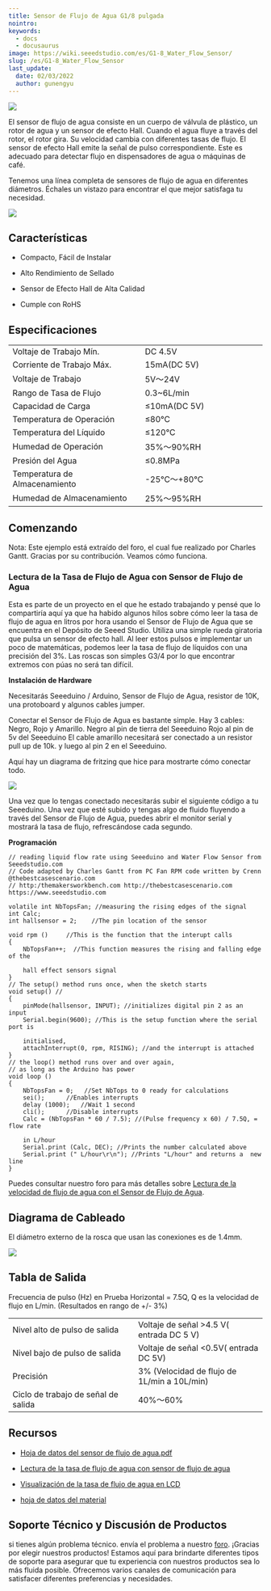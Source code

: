 ```yaml
---
title: Sensor de Flujo de Agua G1/8 pulgada
nointro:
keywords:
  - docs
  - docusaurus
image: https://wiki.seeedstudio.com/es/G1-8_Water_Flow_Sensor/
slug: /es/G1-8_Water_Flow_Sensor
last_update:
  date: 02/03/2022
  author: gunengyu
---
```

[![](https://files.seeedstudio.com/wiki/G1-8_Water_Flow_Sensor/img/G18_Water_Flow_Sensor.jpg)](https://www.seeedstudio.com/depot/G18-Water-Flow-Sensor-p-1346.html?cPath=25_32)

El sensor de flujo de agua consiste en un cuerpo de válvula de plástico, un rotor de agua y un sensor de efecto Hall. Cuando el agua fluye a través del rotor, el rotor gira. Su velocidad cambia con diferentes tasas de flujo. El sensor de efecto Hall emite la señal de pulso correspondiente. Este es adecuado para detectar flujo en dispensadores de agua o máquinas de café.

Tenemos una línea completa de sensores de flujo de agua en diferentes diámetros. Échales un vistazo para encontrar el que mejor satisfaga tu necesidad.

[![](https://files.seeedstudio.com/wiki/Seeed-WiKi/docs/images/300px-Get_One_Now_Banner-ragular.png)](https://www.seeedstudio.com/G1-8-Water-Flow-Sensor-p-1346.html)

##  Características

*   Compacto, Fácil de Instalar

*   Alto Rendimiento de Sellado

*   Sensor de Efecto Hall de Alta Calidad

*   Cumple con RoHS

##  Especificaciones

<table>
  <tr>
    <td>Voltaje de Trabajo Mín.</td>
    <td>DC 4.5V</td>
  </tr>
  <tr>
    <td>Corriente de Trabajo Máx.</td>
    <td>15mA(DC 5V)</td>
  </tr>
  <tr>
    <td width="400px">Voltaje de Trabajo</td>
    <td width="400px">5V～24V</td>
  </tr>
  <tr>
    <td>Rango de Tasa de Flujo</td>
    <td>0.3~6L/min</td>
  </tr>
  <tr>
    <td>Capacidad de Carga</td>
    <td>≤10mA(DC 5V)</td>
  </tr>
  <tr>
    <td>Temperatura de Operación</td>
    <td>≤80℃</td>
  </tr>
  <tr>
    <td>Temperatura del Líquido</td>
    <td>≤120℃</td>
  </tr>
  <tr>
    <td>Humedad de Operación</td>
    <td>35%～90%RH</td>
  </tr>
  <tr>
    <td>Presión del Agua</td>
    <td>≤0.8MPa</td>
  </tr>
  <tr>
    <td>Temperatura de Almacenamiento</td>
    <td>-25℃～+80℃</td>
  </tr>
  <tr>
    <td>Humedad de Almacenamiento</td>
    <td>25%～95%RH</td>
  </tr>
</table>

## Comenzando

<font>Nota: Este ejemplo está extraído del foro, el cual fue realizado por Charles Gantt. Gracias por su contribución. Veamos cómo funciona.</font>

### Lectura de la Tasa de Flujo de Agua con Sensor de Flujo de Agua

Esta es parte de un proyecto en el que he estado trabajando y pensé que lo compartiría aquí ya que ha habido algunos hilos sobre cómo leer la tasa de flujo de agua en litros por hora usando el Sensor de Flujo de Agua que se encuentra en el Depósito de Seeed Studio. Utiliza una simple rueda giratoria que pulsa un sensor de efecto hall. Al leer estos pulsos e implementar un poco de matemáticas, podemos leer la tasa de flujo de líquidos con una precisión del 3%. Las roscas son simples G3/4 por lo que encontrar extremos con púas no será tan difícil.

**Instalación de Hardware**

Necesitarás Seeeduino / Arduino, Sensor de Flujo de Agua, resistor de 10K, una protoboard y algunos cables jumper.

Conectar el Sensor de Flujo de Agua es bastante simple. Hay 3 cables: Negro, Rojo y Amarillo.
Negro al pin de tierra del Seeeduino
Rojo al pin de 5v del Seeeduino
El cable amarillo necesitará ser conectado a un resistor pull up de 10k. y luego al pin 2 en el Seeeduino.

Aquí hay un diagrama de fritzing que hice para mostrarte cómo conectar todo.

![](https://files.seeedstudio.com/wiki/G1-8_Water_Flow_Sensor/img/Reading_liquid_flow_rate_with_an_Arduino.jpg)

Una vez que lo tengas conectado necesitarás subir el siguiente código a tu Seeeduino. Una vez que esté subido y tengas algo de fluido fluyendo a través del Sensor de Flujo de Agua, puedes abrir el monitor serial y mostrará la tasa de flujo, refrescándose cada segundo.

**Programación**
```
// reading liquid flow rate using Seeeduino and Water Flow Sensor from Seeedstudio.com
// Code adapted by Charles Gantt from PC Fan RPM code written by Crenn @thebestcasescenario.com
// http:/themakersworkbench.com http://thebestcasescenario.com https://www.seeedstudio.com

volatile int NbTopsFan; //measuring the rising edges of the signal
int Calc;
int hallsensor = 2;    //The pin location of the sensor

void rpm ()     //This is the function that the interupt calls
{
    NbTopsFan++;  //This function measures the rising and falling edge of the

    hall effect sensors signal
}
// The setup() method runs once, when the sketch starts
void setup() //
{
    pinMode(hallsensor, INPUT); //initializes digital pin 2 as an input
    Serial.begin(9600); //This is the setup function where the serial port is

    initialised,
    attachInterrupt(0, rpm, RISING); //and the interrupt is attached
}
// the loop() method runs over and over again,
// as long as the Arduino has power
void loop ()
{
    NbTopsFan = 0;   //Set NbTops to 0 ready for calculations
    sei();      //Enables interrupts
    delay (1000);   //Wait 1 second
    cli();      //Disable interrupts
    Calc = (NbTopsFan * 60 / 7.5); //(Pulse frequency x 60) / 7.5Q, = flow rate

    in L/hour
    Serial.print (Calc, DEC); //Prints the number calculated above
    Serial.print (" L/hour\r\n"); //Prints "L/hour" and returns a  new line
}
```

Puedes consultar nuestro foro para más detalles sobre [Lectura de la velocidad de flujo de agua con el Sensor de Flujo de Agua](https://forum.seeedstudio.com/viewtopic.php?f=4&amp;t=989&amp;p=3632#p3632).

##  Diagrama de Cableado

El diámetro externo de la rosca que usan las conexiones es de 1.4mm.

![](https://files.seeedstudio.com/wiki/G1-8_Water_Flow_Sensor/img/Wfs-wiring.jpg)

##  Tabla de Salida

Frecuencia de pulso (Hz) en Prueba Horizontal = 7.5Q, Q es la velocidad de flujo en L/min. (Resultados en rango de +/- 3%)

<table>
  <tr>
    <td width="400px">Nivel alto de pulso de salida</td>
    <td width="400px">Voltaje de señal &gt;4.5 V( entrada DC 5 V)</td>
  </tr>
  <tr>
    <td>Nivel bajo de pulso de salida</td>
    <td>Voltaje de señal &lt;0.5V( entrada DC 5V)</td>
  </tr>
  <tr>
    <td>Precisión</td>
    <td>3% (Velocidad de flujo de 1L/min a 10L/min)</td>
  </tr>
  <tr>
    <td>Ciclo de trabajo de señal de salida</td>
    <td>40%～60%</td>
  </tr>
</table>

##  Recursos

*   [Hoja de datos del sensor de flujo de agua.pdf](https://files.seeedstudio.com/wiki/G1-8_Water_Flow_Sensor/res/Water_flow_sensor_datasheet.pdf)

*   [Lectura de la tasa de flujo de agua con sensor de flujo de agua](https://forum.seeedstudio.com/viewtopic.php?f=4&amp;t=989&amp;p=3632#p3632)

*   [Visualización de la tasa de flujo de agua en LCD](http://www.practicalarduino.com/projects/water-flow-gauge)

*   [hoja de datos del material](http://garden.seeedstudio.com/images/4/4e/YEE70G30HSLNC..pdf)

## Soporte Técnico y Discusión de Productos
si tienes algún problema técnico. envía el problema a nuestro [foro](http://forum.seeedstudio.com/). 
¡Gracias por elegir nuestros productos! Estamos aquí para brindarte diferentes tipos de soporte para asegurar que tu experiencia con nuestros productos sea lo más fluida posible. Ofrecemos varios canales de comunicación para satisfacer diferentes preferencias y necesidades.

<div class="button_tech_support_container">
<a href="https://forum.seeedstudio.com/" class="button_forum"></a> 
<a href="https://www.seeedstudio.com/contacts" class="button_email"></a>
</div>

<div class="button_tech_support_container">
<a href="https://discord.gg/eWkprNDMU7" class="button_discord"></a> 
<a href="https://github.com/Seeed-Studio/wiki-documents/discussions/69" class="button_discussion"></a>
</div>